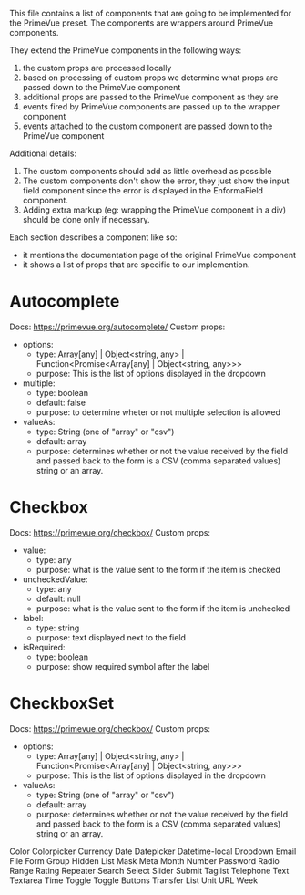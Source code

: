 This file contains a list of components that are going to be implemented for the PrimeVue preset. The components are wrappers around PrimeVue components. 

They extend the PrimeVue components in the following ways:
1. the custom props are processed locally 
2. based on processing of custom props we determine what props are passed down to the PrimeVue component
3. additional props are passed to the PrimeVue component as they are
4. events fired by PrimeVue components are passed up to the wrapper component
5. events attached to the custom component are passed down to the PrimeVue component

Additional details:
1. The custom components should add as little overhead as possible
2. The custom components don't show the error, they just show the input field component since the error is displayed in the EnformaField component. 
3. Adding extra markup (eg: wrapping the PrimeVue component in a div) should be done only if necessary.

Each section describes a component like so:
- it mentions the documentation page of the original PrimeVue component
- it shows a list of props that are specific to our implemention.


# Autocomplete
Docs: https://primevue.org/autocomplete/
Custom props:
- options: 
    - type: Array[any] | Object<string, any> | Function<Promise<Array[any] | Object<string, any>>>
    - purpose: This is the list of options displayed in the dropdown
- multiple: 
    - type: boolean
    - default: false
    - purpose: to determine wheter or not multiple selection is allowed
- valueAs:
    - type: String (one of "array" or "csv")
    - default: array
    - purpose: determines whether or not the value received by the field and passed back to the form is a CSV (comma separated values) string or an array.    


# Checkbox
Docs: https://primevue.org/checkbox/
Custom props:
- value:
    - type: any
    - purpose: what is the value sent to the form if the item is checked
- uncheckedValue: 
    - type: any
    - default: null
    - purpose: what is the value sent to the form if the item is unchecked
- label:
    - type: string
    - purpose: text displayed next to the field
- isRequired:
    - type: boolean
    - purpose: show required symbol after the label            

# CheckboxSet
Docs: https://primevue.org/checkbox/
Custom props:
- options: 
    - type: Array[any] | Object<string, any> | Function<Promise<Array[any] | Object<string, any>>>
    - purpose: This is the list of options displayed in the dropdown
- valueAs:
    - type: String (one of "array" or "csv")
    - default: array
    - purpose: determines whether or not the value received by the field and passed back to the form is a CSV (comma separated values) string or an array.    


Color
Colorpicker
Currency
Date
Datepicker
Datetime-local
Dropdown
Email
File
Form
Group
Hidden
List
Mask
Meta
Month
Number
Password
Radio
Range
Rating
Repeater
Search
Select
Slider
Submit
Taglist
Telephone
Text
Textarea
Time
Toggle
Toggle Buttons
Transfer List
Unit
URL
Week